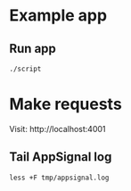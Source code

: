 # Example app

## Run app

```
./script
```

# Make requests

Visit: http://localhost:4001

## Tail AppSignal log

```
less +F tmp/appsignal.log
```
